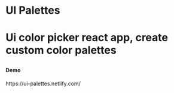 <h1>UI Palettes<h1/>
<p>Ui color picker react app, create custom color palettes</p>
 <h4>Demo</h4>
  https://ui-palettes.netlify.com/
